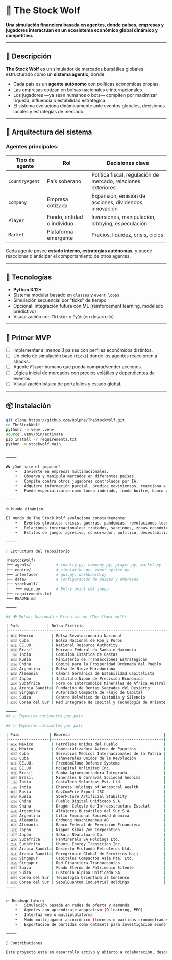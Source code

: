 # 🐺 The Stock Wolf

**Una simulación financiera basada en agentes, donde países, empresas y jugadores interactúan en un ecosistema económico global dinámico y competitivo.**

---

## 📘 Descripción

**The Stock Wolf** es un simulador de mercados bursátiles globales estructurado como un **sistema agentic**, donde:

- Cada país es un **agente autónomo** con políticas económicas propias.
- Las empresas cotizan en bolsas nacionales e internacionales.
- Los jugadores —ya sean humanos o bots— compiten por maximizar riqueza, influencia o estabilidad estratégica.
- El sistema evoluciona dinámicamente ante eventos globales, decisiones locales y estrategias de mercado.

---

## 🧠 Arquitectura del sistema

### Agentes principales:

| Tipo de agente | Rol | Decisiones clave |
|----------------|-----|------------------|
| `CountryAgent` | País soberano | Política fiscal, regulación de mercado, relaciones exteriores |
| `Company`      | Empresa cotizada | Expansión, emisión de acciones, dividendos, innovación |
| `Player`       | Fondo, entidad o individuo | Inversiones, manipulación, lobbying, especulación |
| `Market`       | Plataforma emergente | Precios, liquidez, crisis, ciclos |

Cada agente posee **estado interno**, **estrategias autónomas**, y puede reaccionar o anticipar el comportamiento de otros agentes.

---

## 🧬 Tecnologías

- **Python 3.12+**
- Sistema modular basado en `classes` y `event loops`
- Simulación secuencial por "ticks" de tiempo
- Opcional: integración futura con ML (reinforcement learning, modelado predictivo)
- Visualización con `Tkinter` o `PyQt` (en desarrollo)

---

## 🚀 Primer MVP

- [ ] Implementar al menos 3 países con perfiles económicos distintos.
- [ ] Un ciclo de simulación base (`ticks`) donde los agentes reaccionen a shocks.
- [ ] Agente `Player` humano que pueda comprar/vender acciones.
- [ ] Lógica inicial de mercados con precios volátiles y dependientes de eventos.
- [ ] Visualización básica de portafolios y estado global.

---

## 📦 Instalación

```bash
git clone https://github.com/Rolphs/TheStockWolf.git
cd TheStockWolf
python3 -m venv .venv
source .venv/bin/activate
pip install -r requirements.txt
python -m stockwolf.main


⸻

🎮 ¿Qué hace el jugador?
	•	Invierte en empresas multinacionales.
	•	Observa y manipula mercados en diferentes países.
	•	Compite contra otros jugadores controlados por IA.
	•	Adquiere información parcial, predice movimientos, reacciona a eventos.
	•	Puede especializarse como fondo indexado, fondo buitre, banco global, etc.

⸻

🌐 Mundo dinámico

El mundo de The Stock Wolf evoluciona constantemente:
	•	Eventos globales: crisis, guerras, pandemias, revoluciones tecnológicas.
	•	Relaciones internacionales: tratados, sanciones, zonas económicas.
	•	Estilos de juego: agresivo, conservador, político, desestabilizador.

⸻

📁 Estructura del repositorio

TheStockWolf/
├── agents/           # country.py, company.py, player.py, market.py
├── engine/           # simulation.py, event_system.py
├── interface/        # gui.py, dashboard.py
├── data/             # Configuración de países y empresas
├── stockwolf/
│   └── main.py       # Entry point del juego
├── requirements.txt
└── README.md

⸻

## 🌍 Bolsas Nacionales Ficticias en *The Stock Wolf*

| País            | Bolsa Ficticia                                        | Siglas  | Estilo Narrativo / Económico                   |
|-----------------|--------------------------------------------------------|---------|-----------------------------------------------|
| 🇲🇽 México        | Bolsa Revolucionaria Nacional                          | BRN     | Posrevolucionaria, nacionalista, clientelar    |
| 🇨🇺 Cuba          | Bolsa Nacional de Ron y Puros                          | BNRP    | Tropical, planificada, simbólica               |
| 🇺🇸 EE.UU.        | National Resource Authority                            | NRA     | Extractivista, imperial, lobbycrática          |
| 🇧🇷 Brasil        | Mercado Federal do Samba e Harmonia                   | MFSAH   | Tropicalista, rítmico, populista               |
| 🇮🇳 India         | Comisión Estática de Castas                           | CEC     | Estructuralista, rígido, cínico                |
| 🇷🇺 Rusia         | Ministerio de Transacciones Estratégicas              | MTE     | Oligárquico, beligerante, opaco                |
| 🇨🇳 China         | Comité para la Prosperidad Ordenada del Pueblo        | CPOP    | Tecnocracia regulada, socialista de mercado    |
| 🇦🇷 Argentina     | Bolsa de Nieve Maradoniana                            | BdNM    | Volátil, emocional, heroico-trágico            |
| 🇩🇪 Alemania      | Cámara Germánica de Estabilidad Capitalista           | CGEC    | Ordenada, racional, tecnocrática               |
| 🇯🇵 Japón         | Instituto Nipón de Precisión Económica                | INPE    | Zen, eficiente, disciplinado                   |
| 🇿🇦 Sudáfrica     | Foro de Intercambios Minerales de África Austral      | FIMAA   | Extractivo, postcolonial, regionalizado        |
| 🇸🇦 Arabia Saudita| Fundación de Rentas Sagradas del Desierto             | FRSD    | Teocrático, petrolero, opulento                |
| 🇸🇬 Singapur      | Autoridad Compacta de Flujo de Capital                 | ACFC    | Neoliberalismo eficiente, aséptico             |
| 🇨🇭 Suiza         | Centro Helvético de Custodia y Silencio               | CHCS    | Neutra, opaca, elegante                        |
| 🇰🇷 Corea del Sur | Red Integrada de Capital y Tecnología de Oriente      | RICTO   | Dinámico, digital, industrializado             |

⸻
## 📈 Empresas cotizantes por país

## 📈 Empresas cotizantes por país

| País             | Empresa                                         | Ticker | Descripción                                           |
|------------------|-------------------------------------------------|--------|-------------------------------------------------------|
| 🇲🇽 México        | Petróleos Unidos del Pueblo                    | PUP    | Estatal simbólica, atrapada en deuda y discurso       |
| 🇲🇽 México        | Comercializadora Azteca de Paguitos            | CAP    | Minorista popular, sostenida por créditos imposibles  |
| 🇨🇺 Cuba          | Servicios Médicos Internacionales de la Patria | SMIP   | Exporta médicos, deuda y reputación                   |
| 🇨🇺 Cuba          | Cañaverales Unidos de la Revolución            | CUR    | Azúcar, machete y retórica                            |
| 🇺🇸 EE.UU.        | FreedomCloud Defense Systems                   | FCDS   | Defensa en la nube, subsidios infinitos               |
| 🇺🇸 EE.UU.        | McCapital Unlimited Inc.                       | MCUI   | Todo lo compra, incluso tu empresa                    |
| 🇧🇷 Brasil        | Samba Agroexportadora Integrada                | SAI    | Exporta feijoada, café y esperanza                    |
| 🇧🇷 Brasil        | Minerales & Carnaval Sociedad Anónima          | MiCaSA | Cotiza samba, litio y corrupción local                |
| 🇮🇳 India         | CastaTech Solutions Pvt. Ltd.                  | CTSP   | Software jerárquico para todos los rangos             |
| 🇮🇳 India         | Bharata Holdings of Ancestral Wealth           | BHAW   | Conglomerado con herencia en código                   |
| 🇷🇺 Rusia         | GazComPriv Export JSC                          | GCPE   | Petróleo, gas y sanciones                             |
| 🇷🇺 Rusia         | SberFuture Artificial Stability                | SFAS   | Banca predictiva con vodka neural                     |
| 🇨🇳 China         | Pueblo Digital Unificado S.A.                  | PDU    | Todo está conectado... con el Partido                 |
| 🇨🇳 China         | Dragón Celeste de Infraestructura Estatal      | DCIE   | Hormigón, acero, datos                                |
| 🇦🇷 Argentina     | Alfajores Bursátiles del Sur S.A.              | ABS    | Dulce de leche cotiza más que el peso                 |
| 🇦🇷 Argentina     | Litio Emocional Sociedad Anónima               | LESA   | El mineral del futuro con presente ansioso            |
| 🇩🇪 Alemania      | Ordnung Maschinenbau AG                        | OMA    | Precisión, eficiencia, exportación                    |
| 🇩🇪 Alemania      | Banco Federal de Precisión Financiera          | BFPF   | Donde el euro va a disciplinarse                      |
| 🇯🇵 Japón         | Nippon Kikai Zen Corporation                   | NKZC   | Robots que meditan y ensamblan                        |
| 🇯🇵 Japón         | Sakura Neuralware Co.                          | SNC    | IA con honor, eficiencia y sakura                     |
| 🇿🇦 Sudáfrica     | PanMinerals SA Holdings Ltd.                   | PMSA   | Extrae esperanza de minas profundas                   |
| 🇿🇦 Sudáfrica     | Ubuntu Energy Transition Inc.                  | UETI   | Transición verde con alma africana                    |
| 🇸🇦 Arabia Saudita| Desierto Profundo Petroleros Ltd.              | DPPL   | Petróleo, desierto y silencio                         |
| 🇸🇦 Arabia Saudita| Peregrinaje Global de Servicios Hajj           | PGSH   | Religión y logística de lujo                          |
| 🇸🇬 Singapur      | Capitales Compactos Asia Pte. Ltd.             | CCAP   | Fondos densos, fríos y eficientes                     |
| 🇸🇬 Singapur      | Red Financiera Transoceánica                   | RFT    | Flujo monetario que nunca se moja                     |
| 🇨🇭 Suiza         | Fondo Eterno de Patrimonio Silente             | FEPS   | Nadie sabe qué hace, pero siempre gana                |
| 🇨🇭 Suiza         | Custodia Alpina Unificada SA                   | CAUSA  | Guarda secretos en cajas fuertes blancas              |
| 🇰🇷 Corea del Sur | Tecnología Orientada al Consenso               | TOC    | Firma software donde todos acuerdan                   |
| 🇰🇷 Corea del Sur | SeoulQuantum Industrial Holdings               | SQIH   | Microchips con orgullo y café helado                  |
⸻


📈 Roadmap futuro
	•	Simulación basada en redes de oferta y demanda
	•	Agentes con aprendizaje adaptativo (Q-learning, PPO)
	•	Interfaz web o multiplataforma
	•	Modo multijugador asincrónico (torneos o partidas cronometradas)
	•	Exportación de partidas como datasets para investigación económica/IA

⸻

🤝 Contribuciones

Este proyecto está en desarrollo activo y abierto a colaboración, desde diseño y gameplay hasta modelado económico o interfaces. ¿Tienes ideas? ¿Quieres escribir un país-agente distópico? ¡Súmate!
